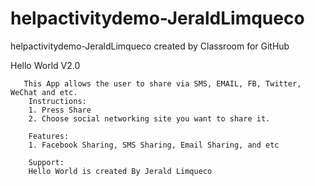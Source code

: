 # helpactivitydemo-JeraldLimqueco
helpactivitydemo-JeraldLimqueco created by Classroom for GitHub


Hello World V2.0

       This App allows the user to share via SMS, EMAIL, FB, Twitter, WeChat and etc.
        Instructions:
        1. Press Share 
        2. Choose social networking site you want to share it.
        
        Features:
        1. Facebook Sharing, SMS Sharing, Email Sharing, and etc
        
        Support:
        Hello World is created By Jerald Limqueco
